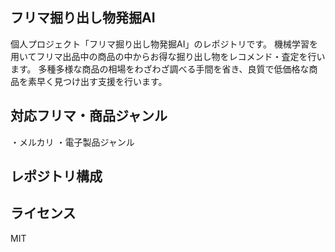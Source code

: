 ## フリマ掘り出し物発掘AI
個人プロジェクト「フリマ掘り出し物発掘AI」のレポジトリです。
機械学習を用いてフリマ出品中の商品の中からお得な掘り出し物をレコメンド・査定を行います。
多種多様な商品の相場をわざわざ調べる手間を省き、良質で低価格な商品を素早く見つけ出す支援を行います。

## 対応フリマ・商品ジャンル
・メルカリ
  ・電子製品ジャンル

## レポジトリ構成

## ライセンス
MIT